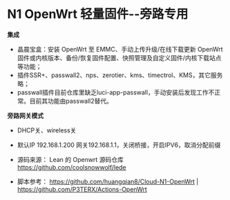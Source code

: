 # N1 OpenWrt 轻量固件--旁路专用

**集成**
- 晶晨宝盒：安装 OpenWrt 至 EMMC、手动上传升级/在线下载更新 OpenWrt 固件或内核版本、备份/恢复固件配置、快照管理及自定义固件/内核下载站点等功能；
- 插件SSR+、passwall2、nps、zerotier、kms、timectrol、KMS，其它服务略；
- passwall插件目前仓库里缺乏luci-app-passwall，手动安装后发现工作不正常。目前其功能由passwall2替代。

**旁路网关模式**
- DHCP关、wireless关
- 默认IP 192.168.1.200 网关192.168.1.1，关闭桥接，开启IPV6，取消分配前缀

- 源码来源： Lean 的 Openwrt 源码仓库 https://github.com/coolsnowwolf/lede
- 脚本参考： https://github.com/huangqian8/Cloud-N1-OpenWrt | https://github.com/P3TERX/Actions-OpenWrt
